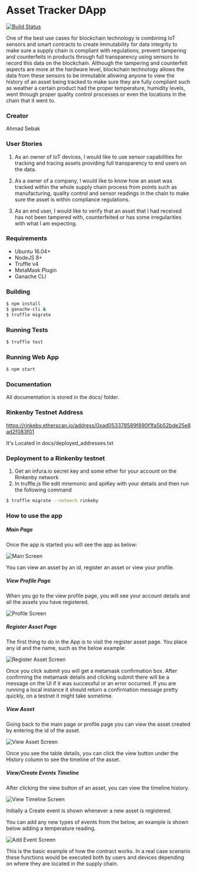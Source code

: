 # Asset Tracker DApp

[![Build Status](https://travis-ci.org/asebak/asset-tracker-dapp.svg?branch=master)](https://travis-ci.org/asebak/asset-tracker-dapp)


One of the best use cases for blockchain technology is combining IoT sensors and smart contracts to create immutability for  data integrity to make sure a supply chain is compliant with regulations, prevent tampering and counterfeits in products through full transparency using sensors to record this data on the blockchain.
Although the tampering and counterfeit aspects are more at the hardware level, blockchain technology allows the data from these sensors to be immutable allowing anyone to view the history of an asset being tracked to make sure they are fully compliant such as weather a certain product had the proper temperature, humidity levels, went through proper quality control processes or even the locations in the chain that it went to. 

### Creator 
Ahmad Sebak

### User Stories

1. As an owner of IoT devices, I would like to use sensor capabilities for tracking and tracing assets providing full transparency to end users on the data.

2. As a owner of a company, I would like to know how an asset was tracked within the whole supply chain process from points such as manufacturing, quality control and sensor readings in the chain to make sure the asset is within compliance regulations.

3. As an end user, I would like to verify that an asset that I had received has not been tampered with, counterfeited or has some irregularities with what I am expecting.

### Requirements
* Ubuntu 16.04+
* NodeJS 8+
* Truffle v4
* MetaMask Plugin
* Ganache CLI

### Building
```sh
$ npm install
$ ganache-cli &
$ truffle migrate
```

### Running Tests
```sh
$ truffle test
```

### Running Web App

```sh
$ npm start
```

### Documentation
All documentation is stored in the docs/ folder.

### Rinkenby Testnet Address
https://rinkeby.etherscan.io/address/0xad053378589f890f1fa5b52bde25e8ad2f083f01

It's Located in docs/deployed_addresses.txt

### Deployment to a Rinkenby testnet 
1) Get an infura.io secret key and some ether for your account on the Rinkenby network
2) In truffle.js file edit mnemonic and apiKey with your details and then run the following command
```sh
$ truffle migrate --network rinkeby
```

### How to use the app

##### Main Page
Once the app is started you will see the app as below:

![Main Screen](docs/img/main.png)

You can view an asset by an id, register an asset or view your profile.

##### View Profile Page
When you go to the view profile page, you will see your account details and all the assets you have registered.

![Profile Screen](docs/img/profile.png)

##### Register Asset Page
The first thing to do in the App is to visit the register asset page.  You place any id and the name, such as the below example:

![Register Asset Screen](docs/img/registerasset.png)

Once you click submit you will get a metamask confirmation box.  After confirming the metamask details and clicking submit there will be a message on the UI if it was successful or an error occurred.  If you are running a local instance it should return a confirmation message pretty quickly, on a testnet it might take sometime. 


##### View Asset
Going back to the main page or profile page you can view the asset created by entering the id of the asset.

![View Asset Screen](docs/img/viewasset.png)

Once you see the table details, you can click the view button under the History column to see the timeline of the asset.


##### View/Create Events Timeline
After clicking the view button of an asset, you can view the timeline history.

![View Timeline Screen](docs/img/viewtimeline.png)

Initially a Create event is shown whenever a new asset is registered. 

You can add any new types of events from the below, an example is shown below adding a temperature reading.

![Add Event Screen](docs/img/createevent.png)

This is the basic example of how the contract works.  In a real case scenario these functions would be executed both by users and devices depending on where they are located in the supply chain.
